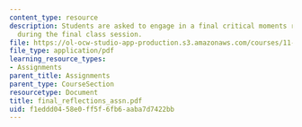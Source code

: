 ```yaml
---
content_type: resource
description: Students are asked to engage in a final critical moments reflection session
  during the final class session.
file: https://ol-ocw-studio-app-production.s3.amazonaws.com/courses/11-945-springfield-studio-fall-2005/f1eddd0458e0ff5f6fb6aaba7d7422bb_final_reflections_assn.pdf
file_type: application/pdf
learning_resource_types:
- Assignments
parent_title: Assignments
parent_type: CourseSection
resourcetype: Document
title: final_reflections_assn.pdf
uid: f1eddd04-58e0-ff5f-6fb6-aaba7d7422bb
---
```


